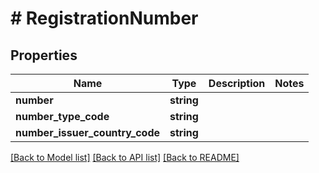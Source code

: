 # # RegistrationNumber

## Properties

Name | Type | Description | Notes
------------ | ------------- | ------------- | -------------
**number** | **string** |  | 
**number_type_code** | **string** |  | 
**number_issuer_country_code** | **string** |  | 

[[Back to Model list]](../../README.md#documentation-for-models) [[Back to API list]](../../README.md#documentation-for-api-endpoints) [[Back to README]](../../README.md)


